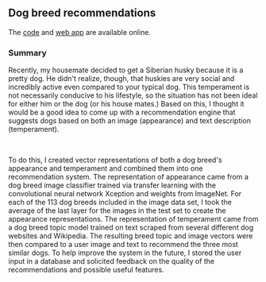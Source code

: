 ## Dog breed recommendations

The [code](https://github.com/aawiegel/Poochr) and [web app](https://poochr-182700.appspot.com/) are available online.

### Summary

Recently, my housemate decided to get a Siberian husky because it is a pretty dog. He didn't realize, though, that huskies are very social and incredibly active even compared to your typical dog. This temperament is not necessarily conducive to his lifestyle, so the situation has not been ideal for either him or the dog (or his house mates.) Based on this, I thought it would be a good idea to come up with a recommendation engine that suggests dogs based on both an image (appearance) and text description (temperament).

<br/>

To do this, I created vector representations of both a dog breed's appearance and temperament and combined them into one recommendation system. The representation of appearance came from a dog breed image classifier trained via transfer learning with the convolutional neural network Xception and weights from ImageNet. For each of the 113 dog breeds included in the image data set, I took the average of the last layer for the images in the test set to create the appearance representations. The representation of temperament came from a dog breed topic model trained on text scraped from several different dog websites and Wikipedia. The resulting breed topic and image vectors were then compared to a user image and text to recommend the three most similar dogs. To help improve the system in the future, I stored the user input in a database and solicited feedback on the quality of the recommendations and possible useful features.
